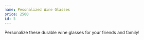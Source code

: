 ```yaml
---
name: Pesonalized Wine Glasses
price: 2500
id: 5
---
```


Personalize these durable wine glasses for your friends and family!
